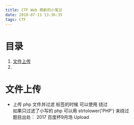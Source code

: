 ```yaml
---
title: CTF Web 萌新的小笔记
date: 2018-07-11 13:36:35
tags: CTF
---
```

# 目录 #
1. <a href="#文件上传">文件上传</a>
2.  

<a name="文件上传"></a>
# 文件上传 #
-	上传 php 文件并过滤 <?php ?> 标签的时候 可以使用 <script language="PHP"></script> 绕过
	<br>如果只过滤了小写的 php 可以用 strtolower('PHP') 来绕过
	<br>题目出处： 2017 百度杯9月场 Upload